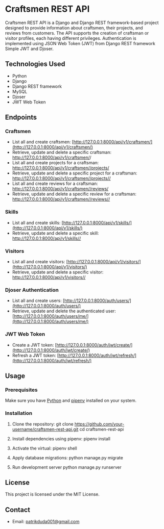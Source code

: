 # Craftsmen REST API

Craftsmen REST API is a Django and Django REST framework-based project designed to provide information about craftsmen, their projects, and reviews from customers. The API supports the creation of craftsman or visitor profiles, each having different privileges. Authentication is implemented using JSON Web Token (JWT) from Django REST framework Simple JWT and Djoser.

## Technologies Used

- Python
- Django
- Django REST framework
- MySQL
- Djoser
- JWT Web Token

## Endpoints

### Craftsmen

- List all and create craftsmen: [http://127.0.0.1:8000/api/v1/craftsmen/](http://127.0.0.1:8000/api/v1/craftsmen/)
- Retrieve, update and delete a specific craftsman: http://127.0.0.1:8000/api/v1/craftsmen/<pk>/
- List all and create projects for a craftsman: [http://127.0.0.1:8000/api/v1/craftsmen/<pk>/projects/](http://127.0.0.1:8000/api/v1/craftsmen/<pk>/projects/)
- Retrieve, update and delete a specific project for a craftsman: [http://127.0.0.1:8000/api/v1/craftsmen/<pk>/projects/<pk>/](http://127.0.0.1:8000/api/v1/craftsmen/<pk>/projects/<pk>/)
- List all and create reviews for a craftsman: [http://127.0.0.1:8000/api/v1/craftsmen/<pk>/reviews/](http://127.0.0.1:8000/api/v1/craftsmen/<pk>/reviews/)
- Retrieve, update and delete a specific review for a craftsman: [http://127.0.0.1:8000/api/v1/craftsmen/<pk>/reviews/<pk>/](http://127.0.0.1:8000/api/v1/craftsmen/<pk>/reviews/<pk>/)

### Skills

- List all and create skills: [http://127.0.0.1:8000/api/v1/skills/](http://127.0.0.1:8000/api/v1/skills/)
- Retrieve, update and delete a specific skill: [http://127.0.0.1:8000/api/v1/skills/<pk>/](http://127.0.0.1:8000/api/v1/skills/<pk>/)

### Visitors

- List all and create visitors: [http://127.0.0.1:8000/api/v1/visitors/](http://127.0.0.1:8000/api/v1/visitors/)
- Retrieve, update and delete a specific visitor: [http://127.0.0.1:8000/api/v1/visitors/<pk>/](http://127.0.0.1:8000/api/v1/visitors/<pk>/)

### Djoser Authentication

- List all and create users: [http://127.0.0.1:8000/auth/users/](http://127.0.0.1:8000/auth/users/)
- Retrieve, update and delete the authenticated user: [http://127.0.0.1:8000/auth/users/me/](http://127.0.0.1:8000/auth/users/me/)

### JWT Web Token

- Create a JWT token: [http://127.0.0.1:8000/auth/jwt/create/](http://127.0.0.1:8000/auth/jwt/create/)
- Refresh a JWT token: [http://127.0.0.1:8000/auth/jwt/refresh/](http://127.0.0.1:8000/auth/jwt/refresh/)

## Usage

### Prerequisites

Make sure you have [Python](https://www.python.org/) and [pipenv](https://pipenv.pypa.io/en/latest/) installed on your system.

### Installation

1. Clone the repository:
   git clone https://github.com/your-username/craftsmen-rest-api.git
   cd craftsmen-rest-api

2. Install dependencies using pipenv:
   pipenv install

3. Activate the virtual:
   pipenv shell

4. Apply database migrations:
   python manage.py migrate

5. Run development server
   python manage.py runserver


## License

This project is licensed under the MIT License.


## Contact

- Email: patrikduda001@gmail.com
